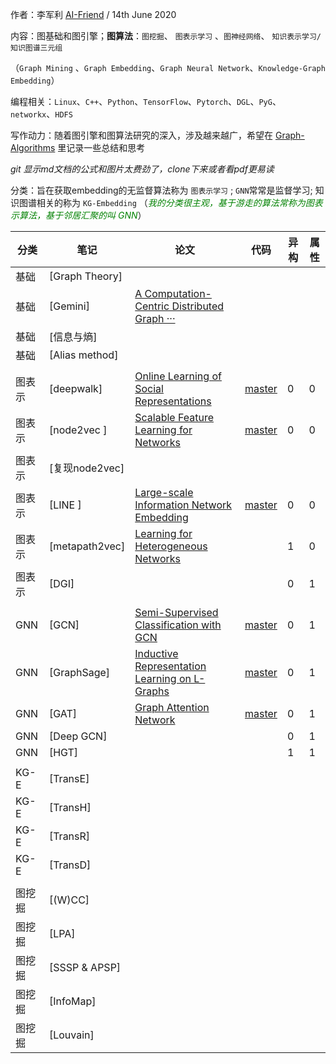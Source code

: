 作者：李军利	[AI-Friend](https://github.com/AI-Friend)    /  14th June 2020

内容：图基础和图引擎；**图算法**：`图挖掘`、 `图表示学习` 、`图神经网络`、 `知识表示学习/知识图谱三元组` 

（`Graph Mining` 、`Graph Embedding`、`Graph Neural Network`、`Knowledge-Graph Embedding`）

编程相关：`Linux`、`C++`、`Python`、`TensorFlow`、`Pytorch`、`DGL`、`PyG`、`networkx`、`HDFS`

写作动力：随着图引擎和图算法研究的深入，涉及越来越广，希望在 [Graph-Algorithms](https://github.com/AI-Friend/Graph-Algorithms) 里记录一些总结和思考

*git 显示md文档的公式和图片太费劲了，clone下来或者看pdf更易读*

分类：旨在获取embedding的无监督算法称为 `图表示学习` ;  `GNN`常常是监督学习; 知识图谱相关的称为 `KG-Embedding`
（*<span style='color:green;background:white;'>我的分类很主观，基于游走的算法常称为图表示算法，基于邻居汇聚的叫 GNN</span>*）

| 分类   | 笔记           | 论文                                                         | 代码                                                | 异构 | 属性 |
| ------ | -------------- | ------------------------------------------------------------ | --------------------------------------------------- | ---- | ---- |
| 基础   | [Graph Theory] |                                                              |                                                     |      |      |
| 基础   | [Gemini]       | [A Computation-Centric Distributed Graph ···](https://www.usenix.org/system/files/conference/osdi16/osdi16-zhu.pdf) |                                                     |      |      |
| 基础   | [信息与熵]     |                                                              |                                                     |      |      |
| 基础   | [Alias method] |                                                              |                                                     |      |      |
|        |                |                                                              |                                                     |      |      |
| 图表示 | [deepwalk]     | [Online Learning of Social Representations](https://arxiv.org/pdf/1403.6652.pdf) | [master](https://github.com/phanein/deepwalk)       | 0    | 0    |
| 图表示 | [node2vec ]    | [Scalable Feature Learning for Networks](https://cs.stanford.edu/people/jure/pubs/node2vec-kdd16.pdf) | [master](https://github.com/aditya-grover/node2vec) | 0    | 0    |
| 图表示 | [复现node2vec] |                                                              |                                                     |      |      |
| 图表示 | [LINE ]        | [Large-scale Information Network Embedding](https://arxiv.org/abs/1503.03578) | [master](https://github.com/tangjianpku/LINE)       | 0    | 0    |
| 图表示 | [metapath2vec] | [Learning for Heterogeneous Networks](https://ericdongyx.github.io/papers/KDD17-dong-chawla-swami-metapath2vec.pdf) |                                                     | 1    | 0    |
| 图表示 | [DGI]          |                                                              |                                                     | 0    | 1    |
|        |                |                                                              |                                                     |      |      |
| GNN    | [GCN]          | [Semi-Supervised Classification with GCN](https://arxiv.org/abs/1609.02907) | [master](https://github.com/tkipf/gcn)              | 0    | 1    |
| GNN    | [GraphSage]    | [Inductive Representation Learning on L-Graphs](https://arxiv.org/abs/1706.02216) | [master](https://github.com/search?q=graphsage)     | 0    | 1    |
| GNN    | [GAT]          | [Graph Attention Network](https://arxiv.org/abs/1710.10903)  | [master](https://github.com/PetarV-/GAT)            | 0    | 1    |
| GNN    | [Deep GCN]     |                                                              |                                                     | 0    | 1    |
| GNN    | [HGT]          |                                                              |                                                     | 1    | 1    |
|        |                |                                                              |                                                     |      |      |
| KG-E   | [TransE]       |                                                              |                                                     |      |      |
| KG-E   | [TransH]       |                                                              |                                                     |      |      |
| KG-E   | [TransR]       |                                                              |                                                     |      |      |
| KG-E   | [TransD]       |                                                              |                                                     |      |      |
|        |                |                                                              |                                                     |      |      |
| 图挖掘 | [(W)CC]        |                                                              |                                                     |      |      |
| 图挖掘 | [LPA]          |                                                              |                                                     |      |      |
| 图挖掘 | [SSSP & APSP]  |                                                              |                                                     |      |      |
| 图挖掘 | [InfoMap]      |                                                              |                                                     |      |      |
| 图挖掘 | [Louvain]      |                                                              |                                                     |      |      |


